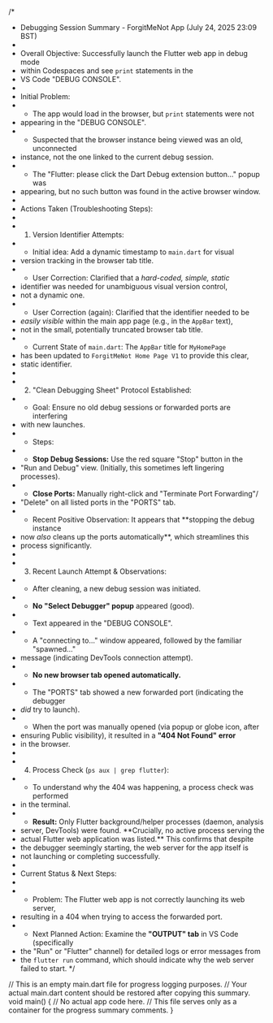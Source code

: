 /*
 * Debugging Session Summary - ForgitMeNot App (July 24, 2025 23:09 BST)
 *
 * Overall Objective: Successfully launch the Flutter web app in debug mode
 * within Codespaces and see `print` statements in the
 * VS Code "DEBUG CONSOLE".
 *
 * Initial Problem:
 * * The app would load in the browser, but `print` statements were not
 * appearing in the "DEBUG CONSOLE".
 * * Suspected that the browser instance being viewed was an old, unconnected
 * instance, not the one linked to the current debug session.
 * * The "Flutter: please click the Dart Debug extension button..." popup was
 * appearing, but no such button was found in the active browser window.
 *
 * Actions Taken (Troubleshooting Steps):
 *
 * 1.  Version Identifier Attempts:
 * * Initial idea: Add a dynamic timestamp to `main.dart` for visual
 * version tracking in the browser tab title.
 * * User Correction: Clarified that a *hard-coded, simple, static*
 * identifier was needed for unambiguous visual version control,
 * not a dynamic one.
 * * User Correction (again): Clarified that the identifier needed to be
 * *easily visible* within the main app page (e.g., in the `AppBar` text),
 * not in the small, potentially truncated browser tab title.
 * * Current State of `main.dart`: The `AppBar` title for `MyHomePage`
 * has been updated to `ForgitMeNot Home Page V1` to provide this clear,
 * static identifier.
 *
 * 2.  "Clean Debugging Sheet" Protocol Established:
 * * Goal: Ensure no old debug sessions or forwarded ports are interfering
 * with new launches.
 * * Steps:
 * * **Stop Debug Sessions:** Use the red square "Stop" button in the
 * "Run and Debug" view. (Initially, this sometimes left lingering processes).
 * * **Close Ports:** Manually right-click and "Terminate Port Forwarding"/
 * "Delete" on all listed ports in the "PORTS" tab.
 * * Recent Positive Observation: It appears that **stopping the debug instance
 * now *also* cleans up the ports automatically**, which streamlines this
 * process significantly.
 *
 * 3.  Recent Launch Attempt & Observations:
 * * After cleaning, a new debug session was initiated.
 * * **No "Select Debugger" popup** appeared (good).
 * * Text appeared in the "DEBUG CONSOLE".
 * * A "connecting to..." window appeared, followed by the familiar "spawned..."
 * message (indicating DevTools connection attempt).
 * * **No new browser tab opened automatically.**
 * * The "PORTS" tab showed a new forwarded port (indicating the debugger
 * *did* try to launch).
 * * When the port was manually opened (via popup or globe icon, after
 * ensuring Public visibility), it resulted in a **"404 Not Found" error**
 * in the browser.
 *
 * 4.  Process Check (`ps aux | grep flutter`):
 * * To understand why the 404 was happening, a process check was performed
 * in the terminal.
 * * **Result:** Only Flutter background/helper processes (daemon, analysis
 * server, DevTools) were found. **Crucially, no active process serving the
 * actual Flutter web application was listed.** This confirms that despite
 * the debugger seemingly starting, the web server for the app itself is
 * not launching or completing successfully.
 *
 * Current Status & Next Steps:
 *
 * * Problem: The Flutter web app is not correctly launching its web server,
 * resulting in a 404 when trying to access the forwarded port.
 * * Next Planned Action: Examine the **"OUTPUT" tab** in VS Code (specifically
 * the "Run" or "Flutter" channel) for detailed logs or error messages from
 * the `flutter run` command, which should indicate why the web server failed to start.
 */

// This is an empty main.dart file for progress logging purposes.
// Your actual main.dart content should be restored after copying this summary.
void main() {
  // No actual app code here.
  // This file serves only as a container for the progress summary comments.
}